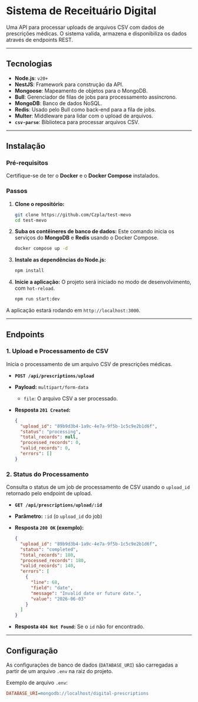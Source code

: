 # Sistema de Receituário Digital

Uma API para processar uploads de arquivos CSV com dados de prescrições médicas. O sistema valida, armazena e disponibiliza os dados através de endpoints REST.

---

## Tecnologias

- **Node.js**: `v20+`
- **NestJS**: Framework para construção da API.
- **Mongoose**: Mapeamento de objetos para o MongoDB.
- **Bull**: Gerenciador de filas de jobs para processamento assíncrono.
- **MongoDB**: Banco de dados NoSQL.
- **Redis**: Usado pelo Bull como back-end para a fila de jobs.
- **Multer**: Middleware para lidar com o upload de arquivos.
- **`csv-parse`**: Biblioteca para processar arquivos CSV.

---

## Instalação

### Pré-requisitos

Certifique-se de ter o **Docker** e o **Docker Compose** instalados.

### Passos

1.  **Clone o repositório:**

    ```bash
    git clone https://github.com/Czpla/test-mevo
    cd test-mevo
    ```

2.  **Suba os contêineres de banco de dados:**
    Este comando inicia os serviços do **MongoDB** e **Redis** usando o Docker Compose.

    ```bash
    docker compose up -d
    ```

3.  **Instale as dependências do Node.js:**

    ```bash
    npm install
    ```

4.  **Inicie a aplicação:**
    O projeto será iniciado no modo de desenvolvimento, com `hot-reload`.

    ```bash
    npm run start:dev
    ```

A aplicação estará rodando em `http://localhost:3000`.

---

## Endpoints

### 1. Upload e Processamento de CSV

Inicia o processamento de um arquivo CSV de prescrições médicas.

- **`POST /api/prescriptions/upload`**
- **Payload:** `multipart/form-data`
  - `file`: O arquivo CSV a ser processado.
- **Resposta `201 Created`:**

  ```json
  {
    "upload_id": "89b9d3b4-1a9c-4e7a-9f5b-1c5c9e2b1d6f",
    "status": "processing",
    "total_records": null,
    "processed_records": 0,
    "valid_records": 0,
    "errors": []
  }
  ```

### 2. Status do Processamento

Consulta o status de um job de processamento de CSV usando o `upload_id` retornado pelo endpoint de upload.

- **`GET /api/prescriptions/upload/:id`**
- **Parâmetro:** `:id` (o `upload_id` do job)
- **Resposta `200 OK` (exemplo):**

  ```json
  {
    "upload_id": "89b9d3b4-1a9c-4e7a-9f5b-1c5c9e2b1d6f",
    "status": "completed",
    "total_records": 180,
    "processed_records": 180,
    "valid_records": 140,
    "errors": [
      {
        "line": 68,
        "field": "date",
        "message": "Invalid date or future date.",
        "value": "2026-06-03"
      }
    ]
  }
  ```

- **Resposta `404 Not Found`:** Se o `id` não for encontrado.

---

## Configuração

As configurações de banco de dados (`DATABASE_URI`) são carregadas a partir de um arquivo `.env` na raiz do projeto.

Exemplo de arquivo `.env`:

```ini
DATABASE_URI=mongodb://localhost/digital-prescriptions
```

